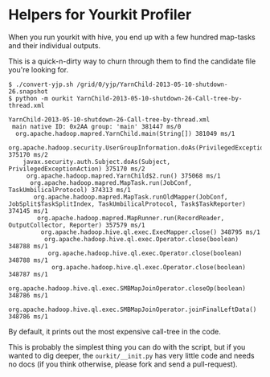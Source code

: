 Helpers for Yourkit Profiler
============================

When you run yourkit with hive, you end up with a few hundred map-tasks and their individual outputs.

This is a quick-n-dirty way to churn through them to find the candidate file you're looking for.

	$ ./convert-yjp.sh /grid/0/yjp/YarnChild-2013-05-10-shutdown-26.snapshot
	$ python -m ourkit YarnChild-2013-05-10-shutdown-26-Call-tree-by-thread.xml
	
	YarnChild-2013-05-10-shutdown-26-Call-tree-by-thread.xml
	 main native ID: 0x2AA group: 'main' 381447 ms/0
	  org.apache.hadoop.mapred.YarnChild.main(String[]) 381049 ms/1
	   org.apache.hadoop.security.UserGroupInformation.doAs(PrivilegedExceptionAction) 375170 ms/2
	    javax.security.auth.Subject.doAs(Subject, PrivilegedExceptionAction) 375170 ms/2
	     org.apache.hadoop.mapred.YarnChild$2.run() 375068 ms/1
	      org.apache.hadoop.mapred.MapTask.run(JobConf, TaskUmbilicalProtocol) 374313 ms/1
	       org.apache.hadoop.mapred.MapTask.runOldMapper(JobConf, JobSplit$TaskSplitIndex, TaskUmbilicalProtocol, Task$TaskReporter) 374145 ms/1
	        org.apache.hadoop.mapred.MapRunner.run(RecordReader, OutputCollector, Reporter) 357579 ms/1
	         org.apache.hadoop.hive.ql.exec.ExecMapper.close() 348795 ms/1
	          org.apache.hadoop.hive.ql.exec.Operator.close(boolean) 348788 ms/1
	           org.apache.hadoop.hive.ql.exec.Operator.close(boolean) 348788 ms/1
	            org.apache.hadoop.hive.ql.exec.Operator.close(boolean) 348787 ms/1
	             org.apache.hadoop.hive.ql.exec.SMBMapJoinOperator.closeOp(boolean) 348786 ms/1
	              org.apache.hadoop.hive.ql.exec.SMBMapJoinOperator.joinFinalLeftData() 348786 ms/1
	
By default, it prints out the most expensive call-tree in the code. 

This is probably the simplest thing you can do with the script, but if you wanted to dig deeper, the `ourkit/__init.py` has very little code and needs no docs (if you think otherwise, please fork and send a pull-request).
